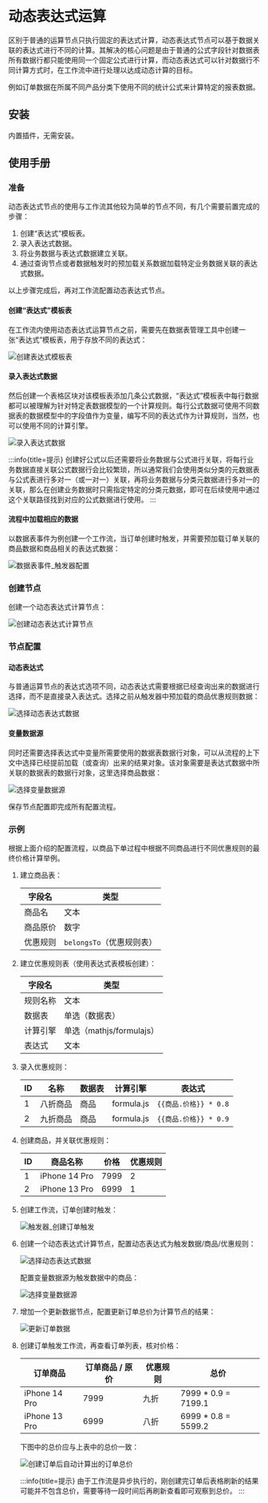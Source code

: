 # 动态表达式运算

区别于普通的运算节点只执行固定的表达式计算，动态表达式节点可以基于数据关联的表达式进行不同的计算。其解决的核心问题是由于普通的公式字段针对数据表所有数据行都只能使用同一个固定公式进行计算，而动态表达式可以针对数据行不同计算方式时，在工作流中进行处理以达成动态计算的目标。

例如订单数据在所属不同产品分类下使用不同的统计公式来计算特定的报表数据。

## 安装

内置插件，无需安装。

## 使用手册

### 准备

动态表达式节点的使用与工作流其他较为简单的节点不同，有几个需要前置完成的步骤：

1. 创建“表达式”模板表。
2. 录入表达式数据。
3. 将业务数据与表达式数据建立关联。
4. 通过查询节点或者数据触发时的预加载关系数据加载特定业务数据关联的表达式数据。

以上步骤完成后，再对工作流配置动态表达式节点。

#### 创建“表达式”模板表

在工作流内使用动态表达式运算节点之前，需要先在数据表管理工具中创建一张“表达式”模板表，用于存放不同的表达式：

![创建表达式模板表](https://static-docs.nocobase.com/33afe3369a1ea7943f12a04d9d4443ce.png)

#### 录入表达式数据

然后创建一个表格区块对该模板表添加几条公式数据，“表达式”模板表中每行数据都可以被理解为针对特定表数据模型的一个计算规则。每行公式数据可使用不同数据表的数据模型中的字段值作为变量，编写不同的表达式作为计算规则，当然，也可以使用不同的计算引擎。

![录入表达式数据](https://static-docs.nocobase.com/761047f8daabacccbc6a924a73564093.png)

:::info{title=提示}
创建好公式以后还需要将业务数据与公式进行关联，将每行业务数据直接关联公式数据行会比较繁琐，所以通常我们会使用类似分类的元数据表与公式表进行多对一（或一对一）关联，再将业务数据与分类元数据进行多对一的关联，那么在创建业务数据时只需指定特定的分类元数据，即可在后续使用中通过这个关联路径找到对应的公式数据进行使用。
:::

#### 流程中加载相应的数据

以数据表事件为例创建一个工作流，当订单创建时触发，并需要预加载订单关联的商品数据和商品相关的表达式数据：

![数据表事件_触发器配置](https://static-docs.nocobase.com/f181f75b10007afd5de068f3458d2e04.png)

### 创建节点

创建一个动态表达式计算节点：

![创建动态表达式计算节点](https://static-docs.nocobase.com/14613f73a7dfc822a30276c8c04cdeb7.png)

### 节点配置

#### 动态表达式

与普通运算节点的表达式选项不同，动态表达式需要根据已经查询出来的数据进行选择，而不是直接录入表达式。选择之前从触发器中预加载的商品优惠规则数据：

![选择动态表达式数据](https://static-docs.nocobase.com/21ccc63e604dd90b7d26c3c33c12d671.png)

#### 变量数据源

同时还需要选择表达式中变量所需要使用的数据表数据行对象，可以从流程的上下文中选择已经提前加载（或查询）出来的结果对象。该对象需要是表达式数据中所关联的数据表的数据行对象，这里选择商品数据：

![选择变量数据源](https://static-docs.nocobase.com/afbffe9661539d26e4b175ae8a4b28f7.png)

保存节点配置即完成所有配置流程。

### 示例

根据上面介绍的配置流程，以商品下单过程中根据不同商品进行不同优惠规则的最终价格计算举例。

1.  建立商品表：

    | 字段名   | 类型                      |
    | -------- | ------------------------- |
    | 商品名   | 文本                      |
    | 商品原价 | 数字                      |
    | 优惠规则 | `belongsTo`（优惠规则表） |

2.  建立优惠规则表（使用表达式表模板创建）：

    | 字段名   | 类型                     |
    | -------- | ------------------------ |
    | 规则名称 | 文本                     |
    | 数据表   | 单选（数据表）           |
    | 计算引擎 | 单选（mathjs/formulajs） |
    | 表达式   | 文本                     |

3.  录入优惠规则：

    | ID  | 名称     | 数据表 | 计算引擎   | 表达式                |
    | --- | -------- | ------ | ---------- | --------------------- |
    | 1   | 八折商品 | 商品   | formula.js | `{{商品.价格}} * 0.8` |
    | 2   | 九折商品 | 商品   | formula.js | `{{商品.价格}} * 0.9` |

4.  创建商品，并关联优惠规则：

    | ID  | 商品名称      | 价格 | 优惠规则 |
    | --- | ------------- | ---- | -------- |
    | 1   | iPhone 14 Pro | 7999 | 2        |
    | 2   | iPhone 13 Pro | 6999 | 1        |

5.  创建工作流，订单创建时触发：

    ![触发器_创建订单触发](https://static-docs.nocobase.com/f181f75b10007afd5de068f3458d2e04.png)

6.  创建一个动态表达式计算节点，配置动态表达式为触发数据/商品/优惠规则：

    ![选择动态表达式数据](https://static-docs.nocobase.com/21ccc63e604dd90b7d26c3c33c12d671.png)

    配置变量数据源为触发数据中的商品：

    ![选择变量数据源](https://static-docs.nocobase.com/afbffe9661539d26e4b175ae8a4b28f7.png)

7.  增加一个更新数据节点，配置更新订单总价为计算节点的结果：

    ![更新订单数据](https://static-docs.nocobase.com/5cc7ffb113c8d6a2fd3b1b34abe06dcc.png)

8.  创建订单触发工作流，再查看订单列表，核对价格：

    | 订单商品      | 订单商品 / 原价 | 优惠规则 | 总价                 |
    | ------------- | --------------- | -------- | -------------------- |
    | iPhone 14 Pro | 7999            | 九折     | 7999 \* 0.9 = 7199.1 |
    | iPhone 13 Pro | 6999            | 八折     | 6999 \* 0.8 = 5599.2 |

    下图中的总价应与上表中的总价一致：

    ![创建订单后自动计算出的订单总价](https://static-docs.nocobase.com/a5610aca292e79c4841c97457bd3cc7c.png)

    :::info{title=提示}
    由于工作流是异步执行的，刚创建完订单后表格刷新的结果可能并不包含总价，需要等待一段时间后再刷新查看即可观察到总价。
    :::